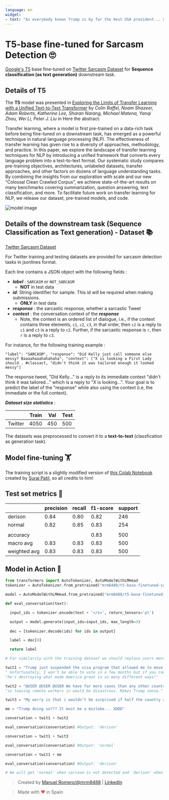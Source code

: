 ```yaml
---
language: en
widget:
- text: "As everybody knows Trump is by far the best USA president... XD"
---
```


# T5-base fine-tuned for Sarcasm Detection 🙄
[Google's T5](https://ai.googleblog.com/2020/02/exploring-transfer-learning-with-t5.html) base fine-tuned on [ Twitter Sarcasm Dataset](https://github.com/EducationalTestingService/sarcasm) for **Sequence classification (as text generation)** downstream task.

## Details of T5

The **T5** model was presented in [Exploring the Limits of Transfer Learning with a Unified Text-to-Text Transformer](https://arxiv.org/pdf/1910.10683.pdf) by *Colin Raffel, Noam Shazeer, Adam Roberts, Katherine Lee, Sharan Narang, Michael Matena, Yanqi Zhou, Wei Li, Peter J. Liu* in Here the abstract:

Transfer learning, where a model is first pre-trained on a data-rich task before being fine-tuned on a downstream task, has emerged as a powerful technique in natural language processing (NLP). The effectiveness of transfer learning has given rise to a diversity of approaches, methodology, and practice. In this paper, we explore the landscape of transfer learning techniques for NLP by introducing a unified framework that converts every language problem into a text-to-text format. Our systematic study compares pre-training objectives, architectures, unlabeled datasets, transfer approaches, and other factors on dozens of language understanding tasks. By combining the insights from our exploration with scale and our new “Colossal Clean Crawled Corpus”, we achieve state-of-the-art results on many benchmarks covering summarization, question answering, text classification, and more. To facilitate future work on transfer learning for NLP, we release our dataset, pre-trained models, and code.

![model image](https://i.imgur.com/jVFMMWR.png)
## Details of the downstream task (Sequence Classification as Text generation) - Dataset 📚

[ Twitter Sarcasm Dataset](https://github.com/EducationalTestingService/sarcasm)


For Twitter training and testing datasets are provided for sarcasm detection tasks in jsonlines format. 

Each line contains a JSON object with the following fields : 
- ***label*** : `SARCASM` or `NOT_SARCASM`  
	- **NOT** in test data
- ***id***:  String identifier for sample. This id will be required when making submissions.
	- **ONLY** in test data
- ***response*** :  the sarcastic response, whether a sarcastic Tweet
- ***context*** : the conversation context of the ***response***
	- Note, the context is an ordered list of dialogue, i.e., if the context contains three elements, `c1`, `c2`, `c3`, in that order, then `c2` is a reply to `c1` and `c3` is a reply to `c2`. Further, if the sarcastic response is `r`, then `r` is a reply to `c3`.

For instance, for the following training example : 

`"label": "SARCASM", "response": "Did Kelly just call someone else messy? Baaaahaaahahahaha", "context": ["X is looking a First Lady should . #classact, "didn't think it was tailored enough it looked messy"]`

The response tweet, "Did Kelly..." is a reply to its immediate context "didn't think it was tailored..." which is a reply to "X is looking...". Your goal is to predict the label of the "response" while also using the context (i.e, the immediate or the full context).

***Dataset size statistics*** :

|         | Train | Val  | Test |
|---------|-------|------|------|
| Twitter | 4050  | 450  | 500  |

The datasets was preprocessed to convert it to a **text-to-text** (classfication as generation task).

## Model fine-tuning 🏋️‍

The training script is a slightly modified version of [this Colab Notebook](https://github.com/patil-suraj/exploring-T5/blob/master/t5_fine_tuning.ipynb) created by [Suraj Patil](https://github.com/patil-suraj), so all credits to him!

## Test set metrics 🧾

|          | precision| recall  | f1-score |support|
|----------|----------|---------|----------|-------|
| derison  |    0.84  |   0.80  |    0.82  |  246  |
| normal   |    0.82  |   0.85  |    0.83  |  254  | 
|                                                  |
|accuracy|            |         |      0.83|    500|
|macro avg|       0.83|     0.83|      0.83|    500|
|weighted avg|    0.83|     0.83|      0.83|    500|
    


## Model in Action 🚀

```python
from transformers import AutoTokenizer, AutoModelWithLMHead
tokenizer = AutoTokenizer.from_pretrained("mrm8488/t5-base-finetuned-sarcasm-twitter")

model = AutoModelWithLMHead.from_pretrained("mrm8488/t5-base-finetuned-sarcasm-twitter")

def eval_conversation(text):

  input_ids = tokenizer.encode(text + '</s>', return_tensors='pt')

  output = model.generate(input_ids=input_ids, max_length=3)
  
  dec = [tokenizer.decode(ids) for ids in output]

  label = dec[0]

  return label

# For similarity with the training dataset we should replace users mentions in twits for @USER token and urls for URL token.

twit1 = "Trump just suspended the visa program that allowed me to move to the US to start @USER!" +
" Unfortunately, I won’t be able to vote in a few months but if you can, please vote him out, " +
"he's destroying what made America great in so many different ways!"

twit2 = "@USER @USER @USER We have far more cases than any other country, " +
"so leaving remote workers in would be disastrous. Makes Trump sense."

twit3 = "My worry is that i wouldn’t be surprised if half the country actually agrees with this move..."

me = "Trump doing so??? It must be a mistake... XDDD"

conversation = twit1 + twit2

eval_conversation(conversation) #Output: 'derison'

conversation = twit1 + twit3

eval_conversation(conversation) #Output: 'normal'

conversation = twit1 + me

eval_conversation(conversation) #Output: 'derison'

# We will get 'normal' when sarcasm is not detected and 'derison' when detected
```

> Created by [Manuel Romero/@mrm8488](https://twitter.com/mrm8488) | [LinkedIn](https://www.linkedin.com/in/manuel-romero-cs/)

> Made with <span style="color: #e25555;">&hearts;</span> in Spain
